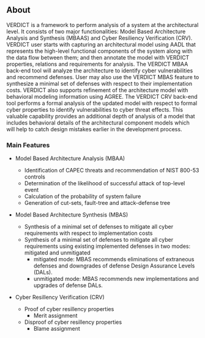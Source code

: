 ## About

VERDICT is a framework to perform analysis of a system at the architectural level. It consists of two major functionalities: Model Based Architecture Analysis and Synthesis (MBAAS) and Cyber Resiliency Verification (CRV). VERDICT user starts with capturing an architectural model using AADL that represents the high-level functional components of the system along with the data flow between them; and then annotate the model with VERDICT properties, relations and requirements for analysis. The VERDICT MBAA back-end tool will analyze the architecture to identify cyber vulnerabilities and recommend defenses. User may also use the VERDICT MBAS feature to synthesize a minimal set of defenses with respect to their implementation costs. VERDICT also supports refinement of the architecture model with behavioral modeling information using AGREE. The VERDICT CRV back-end tool performs a formal analysis of the updated model with respect to formal cyber properties to identify vulnerabilities to cyber threat effects. This valuable capability provides an additional depth of analysis of a model that includes behavioral details of the architectural component models which will help to catch design mistakes earlier in the development process.

### Main Features

- Model Based Architecture Analysis (MBAA)
  - Identification of CAPEC threats and recommendation of NIST 800-53 controls
  - Determination of the likelihood of successful attack of top-level event
  - Calculation of the probability of system failure
  - Generation of cut-sets, fault-tree and attack-defense tree
  
- Model Based Architecture Synthesis (MBAS)
  - Synthesis of a minimal set of defenses to mitigate all cyber requirements with respect to implementation costs
  - Synthesis of a minimal set of defenses to mitigate all cyber requirements using existing implemented defenses in two modes: mitigated and unmitigated
    - mitigated mode: MBAS recommends eliminations of extraneous defenses and downgrades of defense Design Assurance Levels (DALs). 
    - unmitigated mode: MBAS recommends new implementations and upgrades of defense DALs.
    
- Cyber Resillency Verification (CRV)
  - Proof of cyber resillency properties
    - Merit assignment
  - Disproof of cyber resillency properties
    - Blame assignment
  
